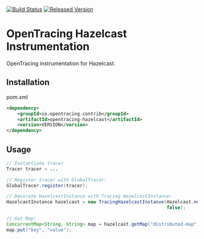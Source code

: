 [![Build Status][ci-img]][ci] [![Released Version][maven-img]][maven]

# OpenTracing Hazelcast Instrumentation
OpenTracing instrumentation for Hazelcast.

## Installation

pom.xml
```xml
<dependency>
    <groupId>io.opentracing.contrib</groupId>
    <artifactId>opentracing-hazelcast</artifactId>
    <version>VERSION</version>
</dependency>
```

## Usage

```java
// Instantiate tracer
Tracer tracer = ...

// Register tracer with GlobalTracer:
GlobalTracer.register(tracer);

// Decorate HazelcastInstance with Tracing HazelcastInstance:
HazelcastInstance hazelcast = new TracingHazelcastInstanve(Hazelcast.newHazelcastInstance(config), 
                                                           false);

// Get Map: 
ConcurrentMap<String, String> map = hazelcast.getMap("distributed-map");
map.put("key", "value");


```

[ci-img]: https://travis-ci.org/opentracing-contrib/java-hazelcast.svg?branch=master
[ci]: https://travis-ci.org/opentracing-contrib/java-hazelcast
[maven-img]: https://img.shields.io/maven-central/v/io.opentracing.contrib/opentracing-hazelcast.svg
[maven]: http://search.maven.org/#search%7Cga%7C1%7Copentracing-hazelcast

